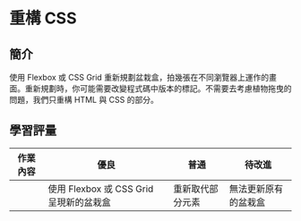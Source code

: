 # 重構 CSS

## 簡介

使用 Flexbox 或 CSS Grid 重新規劃盆栽盒，拍幾張在不同瀏覽器上運作的畫面。重新規劃時，你可能需要改變程式碼中版本的標記。不需要去考慮植物拖曳的問題，我們只重構 HTML 與 CSS 的部分。

## 學習評量

| 作業內容 | 優良                                    | 普通             | 待改進               |
| -------- | --------------------------------------- | ---------------- | -------------------- |
|          | 使用 Flexbox 或 CSS Grid 呈現新的盆栽盒 | 重新取代部分元素 | 無法更新原有的盆栽盒 |
